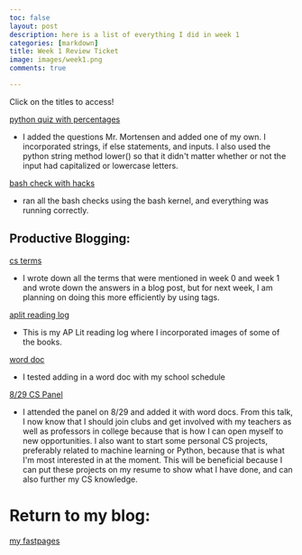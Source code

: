 ```yaml
---
toc: false
layout: post
description: here is a list of everything I did in week 1
categories: [markdown]
title: Week 1 Review Ticket
image: images/week1.png
comments: true

---
```

Click on the titles to access!

<a href="https://kayleehou.github.io/myproject/2022/08/26/quiz.html" rel="nofollow">python quiz with percentages</a>

- I added the questions Mr. Mortensen and added one of my own. I incorporated strings, if else statements, and inputs. I also used the python string method lower() so that it didn't matter whether or not the input had capitalized or lowercase letters. 

<a href="https://kayleehou.github.io/myproject/2022/08/28/bashcheck.html" rel="nofollow">bash check with hacks</a>

- ran all the bash checks using the bash kernel, and everything was running correctly. 

## Productive Blogging:
<a href="https://kayleehou.github.io/myproject/markdown/2022/08/28/csterms.html" rel="nofollow">cs terms</a>

- I wrote down all the terms that were mentioned in week 0 and week 1 and wrote down the answers in a blog post, but for next week, I am planning on doing this more efficiently by using tags. 

<a href="https://kayleehou.github.io/myproject/markdown/2022/08/26/APLit-post.html" rel="nofollow">aplit reading log</a>

- This is my AP Lit reading log where I incorporated images of some of the books. 

<a href="https://kayleehou.github.io/myproject/2022/08/28/school-schedule.html" rel="nofollow">word doc</a>

- I tested adding in a word doc with my school schedule 

<a href="https://kayleehou.github.io/myproject/2022/09/01/_29-CS-Panel.html" rel="nofollow">8/29 CS Panel</a>

- I attended the panel on 8/29 and added it with word docs. From this talk, I now know that I should join clubs and get involved with my teachers as well as professors in college because that is how I can open myself to new opportunities. I also want to start some personal CS projects, preferably related to machine learning or Python, because that is what I'm most interested in at the moment. This will be beneficial because I can put these projects on my resume to show what I have done, and can also further my CS knowledge.  

# Return to my blog: 
<a href="https://kayleehou.github.io/myproject/" rel="nofollow">my fastpages</a>





